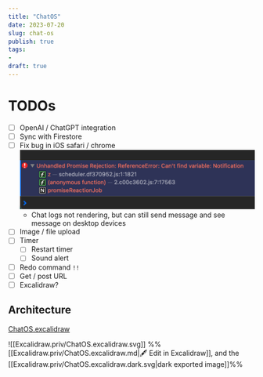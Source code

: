 ```yaml
---
title: "ChatOS"
date: 2023-07-20
slug: chat-os
publish: true
tags:
- 
draft: true
---
```


# TODOs
- [ ] OpenAI / ChatGPT integration
- [ ] Sync with Firestore
- [ ] Fix bug in iOS safari / chrome ![](1-Projects/attachments/ChatOS.png)
    - Chat logs not rendering, but can still send message and see message on desktop devices
- [ ] Image / file upload
- [ ] Timer
    - [ ] Restart timer
    - [ ] Sound alert
- [ ] Redo command `!!`
- [ ] Get / post URL
- [ ] Excalidraw?

## Architecture

[ChatOS.excalidraw](Excalidraw.priv/ChatOS.excalidraw.md)

![[Excalidraw.priv/ChatOS.excalidraw.svg]]
%%[[Excalidraw.priv/ChatOS.excalidraw.md|🖋 Edit in Excalidraw]], and the [[Excalidraw.priv/ChatOS.excalidraw.dark.svg|dark exported image]]%%